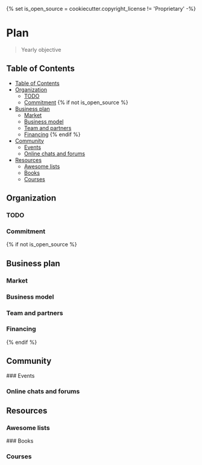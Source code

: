{% set is_open_source = cookiecutter.copyright_license != 'Proprietary' -%}
# Plan

> Yearly objective

## Table of Contents

- [Table of Contents](#table-of-contents)
- [Organization](#organization)
  - [TODO](#todo)
  - [Commitment](#commitment)
{% if not is_open_source %}
- [Business plan](#business-plan)
  - [Market](#market)
  - [Business model](#business-model)
  - [Team and partners](#team-and-partners)
  - [Financing](#financing)
{% endif %}
- [Community](#community)
  - [Events](#events)
  - [Online chats and forums](#online-chats-and-forums)
- [Resources](#resources)
  - [Awesome lists](#awesome-lists)
  - [Books](#books)
  - [Courses](#courses)

## Organization

### TODO

### Commitment

{% if not is_open_source %}
## Business plan

### Market

### Business model

### Team and partners

### Financing

{% endif %}
## Community

### Events

### Online chats and forums

## Resources

### Awesome lists

### Books

### Courses
